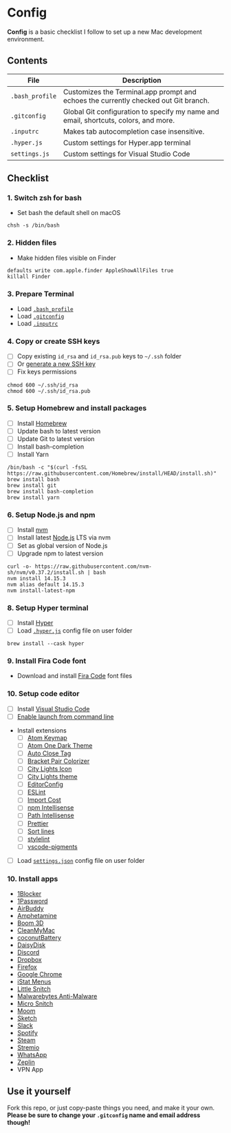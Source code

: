 # Config
**Config** is a basic checklist I follow to set up a new Mac development environment.

## Contents
| File | Description |
| --- | --- |
| `.bash_profile` | Customizes the Terminal.app prompt and echoes the currently checked out Git branch. |
| `.gitconfig` | Global Git configuration to specify my name and email, shortcuts, colors, and more. |
| `.inputrc` | Makes tab autocompletion case insensitive. |
| `.hyper.js` | Custom settings for Hyper.app terminal |
| `settings.js` | Custom settings for Visual Studio Code |

## Checklist

### 1. Switch zsh for bash
- Set bash the default shell on macOS

```
chsh -s /bin/bash
```

### 2. Hidden files
- Make hidden files visible on Finder

```
defaults write com.apple.finder AppleShowAllFiles true
killall Finder
```

### 3. Prepare Terminal
- Load [`.bash_profile`](/.bash_profile)
- Load [`.gitconfig`](/.gitconfig)
- Load [`.inputrc`](/.inputrc)

### 4. Copy or create SSH keys
- [ ] Copy existing `id_rsa` and `id_rsa.pub` keys to `~/.ssh` folder
- [ ] Or [generate a new SSH key](https://help.github.com/articles/generating-ssh-keys)
- [ ] Fix keys permissions

```
chmod 600 ~/.ssh/id_rsa
chmod 600 ~/.ssh/id_rsa.pub
```

### 5. Setup Homebrew and install packages
- [ ] Install [Homebrew](http://brew.sh)
- [ ] Update bash to latest version
- [ ] Update Git to latest version
- [ ] Install bash-completion
- [ ] Install Yarn

```
/bin/bash -c "$(curl -fsSL https://raw.githubusercontent.com/Homebrew/install/HEAD/install.sh)"
brew install bash
brew install git
brew install bash-completion
brew install yarn
```

### 6. Setup Node.js and npm
- [ ] Install [nvm](https://github.com/creationix/nvm)
- [ ] Install latest [Node.js](https://nodejs.org/en) LTS via nvm
- [ ] Set as global version of Node.js
- [ ] Upgrade npm to latest version

```
curl -o- https://raw.githubusercontent.com/nvm-sh/nvm/v0.37.2/install.sh | bash
nvm install 14.15.3
nvm alias default 14.15.3
nvm install-latest-npm
```

### 8. Setup Hyper terminal
- [ ] Install [Hyper](https://hyper.is)
- [ ] Load [`.hyper.js`](/.hyper.js) config file on user folder

```
brew install --cask hyper
```

### 9. Install Fira Code font
- Download and install [Fira Code](https://github.com/tonsky/FiraCode/wiki/Installing) font files

### 10. Setup code editor
- [ ] Install [Visual Studio Code](https://code.visualstudio.com)
- [ ] [Enable launch from command line](https://code.visualstudio.com/docs/setup/mac#_launching-from-the-command-line)
- Install extensions
  - [ ] [Atom Keymap](https://marketplace.visualstudio.com/items?itemName=ms-vscode.atom-keybindings)
  - [ ] [Atom One Dark Theme](https://marketplace.visualstudio.com/items?itemName=akamud.vscode-theme-onedark)
  - [ ] [Auto Close Tag](https://marketplace.visualstudio.com/items?itemName=formulahendry.auto-close-tag)
  - [ ] [Bracket Pair Colorizer](https://marketplace.visualstudio.com/items?itemName=CoenraadS.bracket-pair-colorizer)
  - [ ] [City Lights Icon](https://marketplace.visualstudio.com/items?itemName=Yummygum.city-lights-icon-vsc)
  - [ ] [City Lights theme](https://marketplace.visualstudio.com/items?itemName=Yummygum.city-lights-theme)
  - [ ] [EditorConfig](https://marketplace.visualstudio.com/items?itemName=EditorConfig.EditorConfig)
  - [ ] [ESLint](https://marketplace.visualstudio.com/items?itemName=dbaeumer.vscode-eslint)
  - [ ] [Import Cost](https://marketplace.visualstudio.com/items?itemName=wix.vscode-import-cost)
  - [ ] [npm Intellisense](https://marketplace.visualstudio.com/items?itemName=christian-kohler.npm-intellisense)
  - [ ] [Path Intellisense](https://marketplace.visualstudio.com/items?itemName=christian-kohler.path-intellisense)
  - [ ] [Prettier](https://marketplace.visualstudio.com/items?itemName=esbenp.prettier-vscode)
  - [ ] [Sort lines](https://marketplace.visualstudio.com/items?itemName=Tyriar.sort-lines)
  - [ ] [stylelint](https://marketplace.visualstudio.com/items?itemName=stylelint.vscode-stylelint)
  - [ ] [vscode-pigments](https://marketplace.visualstudio.com/items?itemName=jaspernorth.vscode-pigments)
- [ ] Load [`settings.json`](/settings.json) config file on user folder

### 10. Install apps
- [1Blocker](https://apps.apple.com/us/app/1blocker-for-safari/id1107421413)
- [1Password](https://1password.com/downloads)
- [AirBuddy](https://v2.airbuddy.app)
- [Amphetamine](https://apps.apple.com/us/app/amphetamine/id937984704)
- [Boom 3D](http://globaldelight.com/boom)
- [CleanMyMac](http://cleanmymac.com)
- [coconutBattery](http://coconut-flavour.com/coconutbattery)
- [DaisyDisk](https://daisydiskapp.com)
- [Discord](https://discord.com)
- [Dropbox](https://dropbox.com)
- [Firefox](https://mozilla.org/firefox)
- [Google Chrome](https://google.com/chrome/browser/desktop)
- [iStat Menus](https://bjango.com/mac/istatmenus)
- [Little Snitch](https://obdev.at/products/littlesnitch)
- [Malwarebytes Anti-Malware](https://malwarebytes.com)
- [Micro Snitch](https://www.obdev.at/products/microsnitch)
- [Moom](https://manytricks.com/moom)
- [Sketch](https://sketch.com)
- [Slack](https://slack.com)
- [Spotify](https://spotify.com)
- [Steam](http://store.steampowered.com/about)
- [Stremio](https://stremio.com)
- [WhatsApp](https://whatsapp.com/download)
- [Zeplin](https://zpl.io/download-mac)
- VPN App

## Use it yourself
Fork this repo, or just copy-paste things you need, and make it your own. **Please be sure to change your `.gitconfig` name and email address though!**
